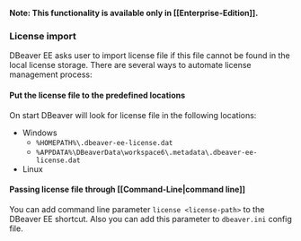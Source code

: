 **Note: This functionality is available only in [[Enterprise-Edition]].**

### License import

DBeaver EE asks user to import license file if this file cannot be found in the local license storage.
There are several ways to automate license management process:

#### Put the license file to the predefined locations

On start DBeaver will look for license file in the following locations: 
- Windows
    - `%HOMEPATH%\.dbeaver-ee-license.dat`
    - `%APPDATA%\DBeaverData\workspace6\.metadata\.dbeaver-ee-license.dat`
- Linux

#### Passing license file through [[Command-Line|command line]]

You can add command line parameter `license <license-path>` to the DBeaver EE shortcut.
Also you can add this parameter to `dbeaver.ini` config file.
